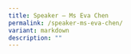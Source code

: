```yaml
---
title: Speaker – Ms Eva Chen
permalink: /speaker-ms-eva-chen/
variant: markdown
description: ""
---
```

